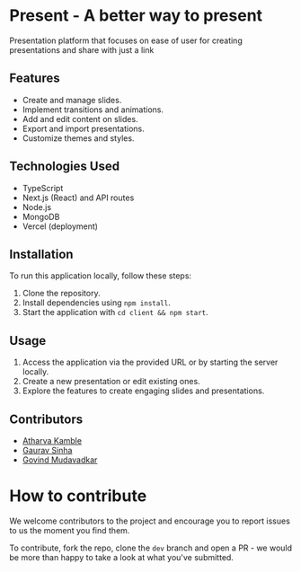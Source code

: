 # Present - A better way to present

Presentation platform that focuses on ease of user for creating presentations and share with just a link

## Features

- Create and manage slides.
- Implement transitions and animations.
- Add and edit content on slides.
- Export and import presentations.
- Customize themes and styles.

## Technologies Used

- TypeScript
- Next.js (React) and API routes
- Node.js
- MongoDB
- Vercel (deployment)

## Installation

To run this application locally, follow these steps:

1. Clone the repository.
2. Install dependencies using `npm install`.
3. Start the application with `cd client && npm start`.

## Usage

1. Access the application via the provided URL or by starting the server locally.
2. Create a new presentation or edit existing ones.
3. Explore the features to create engaging slides and presentations.

## Contributors

- [Atharva Kamble](https://github.com/atharvaneu)
- [Gaurav Sinha](https://github.com/sinhagaurav7)
- [Govind Mudavadkar](https://github.com/GovindMNEU)

# How to contribute
We welcome contributors to the project and encourage you to report issues to us the moment you find them.

To contribute, fork the repo, clone the `dev` branch and open a PR - we would be more than happy to take a look at what you've submitted.
